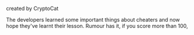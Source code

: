 created by CryptoCat

The developers learned some important things about cheaters and now hope they've learnt their lesson. Rumour has it, if you score more than 100,
